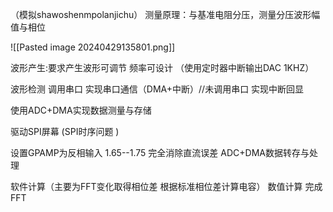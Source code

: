 （模拟shawoshenmpolanjichu）
   测量原理：与基准电阻分压，测量分压波形幅值与相位
   
![[Pasted image 20240429135801.png]]

波形产生:要求产生波形可调节  频率可设计 （使用定时器中断输出DAC 1KHZ）

波形检测
调用串口 实现串口通信（DMA+中断）//未调用串口 实现中断回显

使用ADC+DMA实现数据测量与存储 

驱动SPI屏幕
(SPI时序问题 )

设置GPAMP为反相输入 1.65--1.75 完全消除直流误差
ADC+DMA数据转存与处理 

软件计算（主要为FFT变化取得相位差 根据标准相位差计算电容）
数值计算  完成FFT

